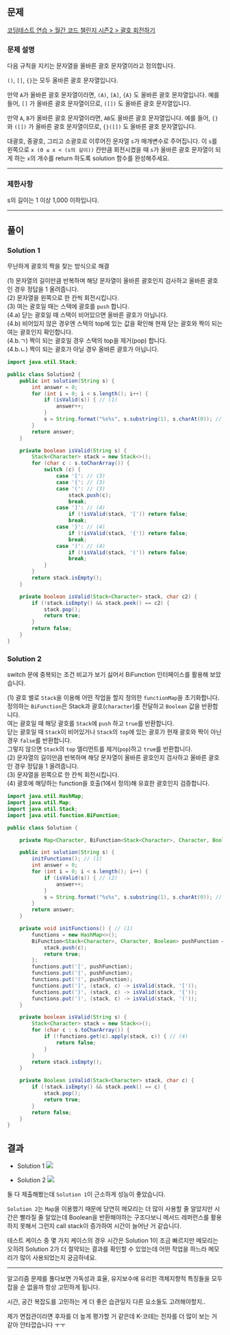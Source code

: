 ## 문제

[코딩테스트 연습 > 월간 코드 챌린지 시즌2 > 괄호 회전하기](https://programmers.co.kr/learn/courses/30/lessons/76502)

### 문제 설명

다음 규칙을 지키는 문자열을 올바른 괄호 문자열이라고 정의합니다.

`()`, `[]`, `{}`는 모두 올바른 괄호 문자열입니다.

만약 `A`가 올바른 괄호 문자열이라면, `(A)`, `[A]`, `{A}` 도 올바른 괄호 문자열입니다. 예를 들어, `[]` 가 올바른 괄호 문자열이므로, `([])` 도 올바른 괄호 문자열입니다.

만약 `A`, `B`가 올바른 괄호 문자열이라면, `AB`도 올바른 괄호 문자열입니다. 예를 들어, `{}` 와 `([])` 가 올바른 괄호 문자열이므로, `{}([])` 도 올바른 괄호 문자열입니다.

대괄호, 중괄호, 그리고 소괄호로 이루어진 문자열 `s`가 매개변수로 주어집니다. 이 `s`를 왼쪽으로 `x (0 ≤ x < (s의 길이))` 칸만큼 회전시켰을 때 `s`가 올바른 괄호 문자열이 되게 하는 `x`의
개수를 return 하도록 solution 함수를 완성해주세요.

---

### 제한사항

s의 길이는 1 이상 1,000 이하입니다.

---

## 풀이

### Solution 1

무난하게 괄호의 짝을 찾는 방식으로 해결

(1) 문자열의 길이만큼 반복하며 해당 문자열이 올바른 괄호인지 검사하고 올바른 괄호인 경우 정답을 1 올려줍니다. <br>
(2) 문자열을 왼쪽으로 한 칸씩 회전시킵니다. <br>
(3) 여는 괄호일 때는 스택에 괄호를 `push` 합니다. <br>
(4.a) 닫는 괄호일 때 스택이 비어있으면 올바른 괄호가 아닙니다. <br>
(4.b) 비어있지 않은 경우엔 스택의 top에 있는 값을 확인해 현재 닫는 괄호와 짝이 되는 여는 괄호인지 확인합니다. <br>
(4.b.ㄱ) 짝이 되는 괄호일 경우 스택의 top을 제거(pop) 합니다. <br>
(4.b.ㄴ) 짝이 되는 괄호가 아닐 경우 올바른 괄호가 아닙니다. <br>

```java
import java.util.Stack;

public class Solution2 {
    public int solution(String s) {
        int answer = 0;
        for (int i = 0; i < s.length(); i++) {
            if (isValid(s)) { // (1)
                answer++;
            }
            s = String.format("%s%s", s.substring(1), s.charAt(0)); // (2)
        }
        return answer;
    }

    private boolean isValid(String s) {
        Stack<Character> stack = new Stack<>();
        for (char c : s.toCharArray()) {
            switch (c) {
                case '[': // (3)
                case '{': // (3)
                case '(': // (3)
                    stack.push(c);
                    break;
                case ']': // (4)
                    if (!isValid(stack, '[')) return false;
                    break;
                case '}': // (4)
                    if (!isValid(stack, '{')) return false;
                    break;
                case ')': // (4)
                    if (!isValid(stack, '(')) return false;
                    break;
            }
        }
        return stack.isEmpty();
    }

    private boolean isValid(Stack<Character> stack, char c2) {
        if (!stack.isEmpty() && stack.peek() == c2) {
            stack.pop();
            return true;
        }
        return false;
    }
}
```

### Solution 2

switch 문에 중복되는 조건 비교가 보기 싫어서 BiFunction 인터페이스를 활용해 보았습니다.

(1) 괄호 별로 `Stack`을 이용해 어떤 작업을 할지 정의한 `functionMap`을 초기화합니다. <br>
    정의하는 `BiFunction`은 Stack과 괄호(`character`)를 전달하고 `Boolean` 값을 반환합니다. <br>
    여는 괄호일 때 해당 괄호를 `Stack`에 `push` 하고 `true`를 반환합니다. <br>
    닫는 괄호일 때 `Stack`이 비어있거나 `Stack`의 `top`에 있는 괄호가 현재 괄호와 짝이 아닌 경우 `false`를 반환합니다. <br>
    그렇지 않으면 `Stack`의 `top` 엘리먼트를 제거(`pop`)하고 `true`를 반환합니다. <br>
(2) 문자열의 길이만큼 반복하며 해당 문자열이 올바른 괄호인지 검사하고 올바른 괄호인 경우 정답을 1 올려줍니다. <br>
(3) 문자열을 왼쪽으로 한 칸씩 회전시킵니다. <br>
(4) 괄호에 해당하는 function을 호출(1에서 정의)해 유효한 괄호인지 검증합니다. <br>

```java
import java.util.HashMap;
import java.util.Map;
import java.util.Stack;
import java.util.function.BiFunction;

public class Solution {

    private Map<Character, BiFunction<Stack<Character>, Character, Boolean>> functions;

    public int solution(String s) {
        initFunctions(); // (1)
        int answer = 0;
        for (int i = 0; i < s.length(); i++) {
            if (isValid(s)) { // (2)
                answer++;
            }
            s = String.format("%s%s", s.substring(1), s.charAt(0)); // (3)
        }
        return answer;
    }

    private void initFunctions() { // (1)
        functions = new HashMap<>();
        BiFunction<Stack<Character>, Character, Boolean> pushFunction = (stack, c) -> {
            stack.push(c);
            return true;
        };
        functions.put('[', pushFunction);
        functions.put('{', pushFunction);
        functions.put('(', pushFunction);
        functions.put(']', (stack, c) -> isValid(stack, '['));
        functions.put('}', (stack, c) -> isValid(stack, '{'));
        functions.put(')', (stack, c) -> isValid(stack, '('));
    }

    private boolean isValid(String s) {
        Stack<Character> stack = new Stack<>();
        for (char c : s.toCharArray()) {
            if (!functions.get(c).apply(stack, c)) { // (4)
                return false;
            }
        }
        return stack.isEmpty();
    }

    private Boolean isValid(Stack<Character> stack, char c) {
        if (!stack.isEmpty() && stack.peek() == c) {
            stack.pop();
            return true;
        }
        return false;
    }
}
```


## 결과

* Solution 1
![](https://blog.kakaocdn.net/dn/8lJly/btq8IEabl9G/6RgmS59j75nFkzzuduxR21/img.png)

* Solution 2
![](https://blog.kakaocdn.net/dn/ealeEb/btq8GPwSDI7/1xHXkWwkqHMoj3eBz20C7K/img.png)

둘 다 제출해봤는데 `Solution 1`이 근소하게 성능이 좋았습니다.

`Solution 2`는 `Map`을 이용했기 때문에 당연히 메모리는 더 많이 사용할 줄 알았지만 시간은 빨라질 줄 알았는데 Boolean을 반환해야하는 구조다보니 메서드 레퍼런스를 활용하지 못해서 그런지 call stack이 증가하여 시간이 늘어난 거 같습니다.

테스트 케이스 중 몇 가지 케이스의 경우 시간은 Solution 1이 조금 빠르지만 메모리는 오히려 Solution 2가 더 절약되는 결과를 확인할 수 있었는데 어떤 작업을 하느라 메모리가 많이 사용되었는지 궁금하네요.

---

알고리즘 문제를 풀다보면 가독성과 효율, 유지보수에 유리한 객체지향적 특징들을 모두 잡을 순 없을까 항상 고민하게 됩니다.

시간, 공간 복잡도를 고민하는 게 더 좋은 습관일지 다른 요소들도 고려해야할지..

제가 면접관이라면 후자를 더 높게 평가할 거 같은데 K-코테는 전자를 더 많이 보는 거 같아 안타깝습니다 ㅜㅜ
